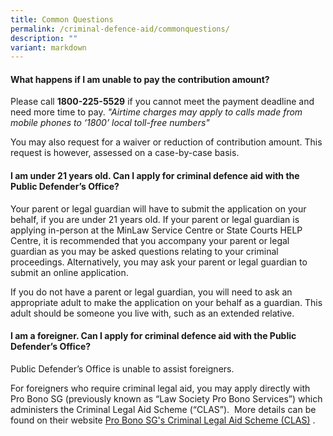 ```yaml
---
title: Common Questions
permalink: /criminal-defence-aid/commonquestions/
description: ""
variant: markdown
---
```

#### What happens if I am unable to pay the contribution amount?

Please call **1800-225-5529** if you cannot meet the payment deadline and need more time to pay.
*"Airtime charges may apply to calls made from mobile phones to ‘1800’ local toll-free numbers"*

You may also request for a waiver or reduction of contribution amount. This request is however, assessed on a case-by-case basis.

#### I am under 21 years old. Can I apply for criminal defence aid with the Public Defender’s Office?

Your parent or legal guardian will have to submit the application on your behalf, if you are under 21 years old. If your parent or legal guardian is applying in-person at the MinLaw Service Centre or State Courts HELP Centre, it is recommended that you accompany your parent or legal guardian as you may be asked questions relating to your criminal proceedings. Alternatively, you may ask your parent or legal guardian to submit an online application.

If you do not have a parent or legal guardian, you will need to ask an appropriate adult to make the application on your behalf as a guardian. This adult should be someone you live with, such as an extended relative.

#### I am a foreigner. Can I apply for criminal defence aid with the Public Defender’s Office?

Public Defender’s Office is unable to assist foreigners.

For foreigners who require criminal legal aid, you may apply directly with Pro Bono SG (previously known as “Law Society Pro Bono Services”) which administers the Criminal Legal Aid Scheme (“CLAS”).  More details can be found on their website [Pro Bono SG's Criminal Legal Aid Scheme (CLAS)](https://www.probono.sg/get-legal-help/legal-representation/) .